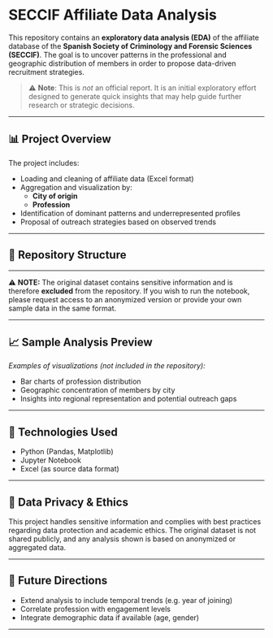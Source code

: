 # SECCIF Affiliate Data Analysis

This repository contains an **exploratory data analysis (EDA)** of the affiliate database of the **Spanish Society of Criminology and Forensic Sciences (SECCIF)**. The goal is to uncover patterns in the professional and geographic distribution of members in order to propose data-driven recruitment strategies.

> ⚠️ **Note**: This is *not* an official report. It is an initial exploratory effort designed to generate quick insights that may help guide further research or strategic decisions.

---

## 📊 Project Overview

The project includes:

- Loading and cleaning of affiliate data (Excel format)
- Aggregation and visualization by:
  - **City of origin**
  - **Profession**
- Identification of dominant patterns and underrepresented profiles
- Proposal of outreach strategies based on observed trends

---

## 📁 Repository Structure



---


⚠️ **NOTE:** The original dataset contains sensitive information and is therefore **excluded** from the repository. If you wish to run the notebook, please request access to an anonymized version or provide your own sample data in the same format.

---

## 📈 Sample Analysis Preview

*Examples of visualizations (not included in the repository):*

- Bar charts of profession distribution
- Geographic concentration of members by city
- Insights into regional representation and potential outreach gaps

---

## 🚀 Technologies Used

- Python (Pandas, Matplotlib)
- Jupyter Notebook
- Excel (as source data format)

---

## 🔐 Data Privacy & Ethics

This project handles sensitive information and complies with best practices regarding data protection and academic ethics. The original dataset is not shared publicly, and any analysis shown is based on anonymized or aggregated data.

---

## 🧠 Future Directions

- Extend analysis to include temporal trends (e.g. year of joining)
- Correlate profession with engagement levels
- Integrate demographic data if available (age, gender)

---



